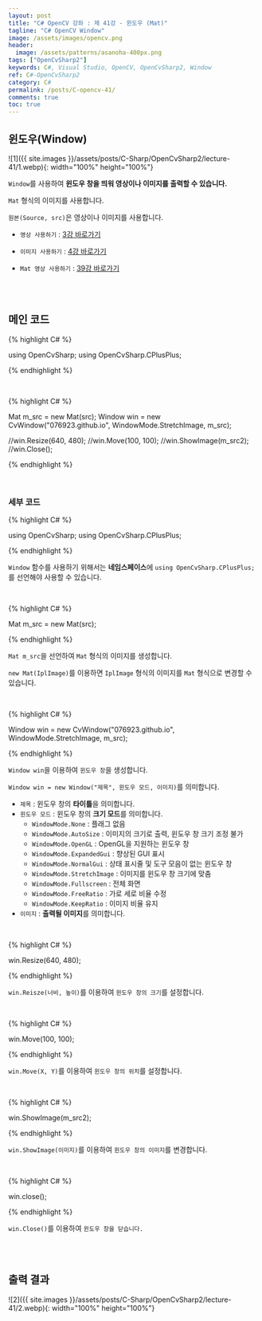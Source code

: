 ```yaml
---
layout: post
title: "C# OpenCV 강좌 : 제 41강 - 윈도우 (Mat)"
tagline: "C# OpenCV Window"
image: /assets/images/opencv.png
header:
  image: /assets/patterns/asanoha-400px.png
tags: ["OpenCvSharp2"]
keywords: C#, Visual Studio, OpenCV, OpenCvSharp2, Window
ref: C#-OpenCvSharp2
category: C#
permalink: /posts/C-opencv-41/
comments: true
toc: true
---
```


## 윈도우(Window)

![1]({{ site.images }}/assets/posts/C-Sharp/OpenCvSharp2/lecture-41/1.webp){: width="100%" height="100%"}

`Window`를 사용하여 **윈도우 창을 띄워 영상이나 이미지를 출력할 수 있습니다.**

`Mat` 형식의 이미지를 사용합니다.

`원본(Source, src)`은 영상이나 이미지를 사용합니다.

- `영상 사용하기` : [3강 바로가기][3강]

- `이미지 사용하기` : [4강 바로가기][4강]

- `Mat 영상 사용하기` : [39강 바로가기][39강]

<br>
<br>

## 메인 코드

{% highlight C# %}

using OpenCvSharp;
using OpenCvSharp.CPlusPlus;

{% endhighlight %}

<br>

{% highlight C# %}

Mat m_src = new Mat(src);
Window win = new CvWindow("076923.github.io", WindowMode.StretchImage, m_src);

//win.Resize(640, 480);
//win.Move(100, 100);
//win.ShowImage(m_src2);
//win.Close();

{% endhighlight %}

<br>

### 세부 코드

{% highlight C# %}

using OpenCvSharp;
using OpenCvSharp.CPlusPlus;

{% endhighlight %}

`Window` 함수를 사용하기 위해서는 **네임스페이스**에 `using OpenCvSharp.CPlusPlus;`를 선언해야 사용할 수 있습니다.

<br>

{% highlight C# %}

Mat m_src = new Mat(src);

{% endhighlight %}

`Mat m_src`을 선언하여 `Mat` 형식의 이미지를 생성합니다.

`new Mat(IplImage)`를 이용하면 `IplImage` 형식의 이미지를 `Mat` 형식으로 변경할 수 있습니다.

<br>

{% highlight C# %}

Window win = new CvWindow("076923.github.io", WindowMode.StretchImage, m_src);

{% endhighlight %}

`Window win`을 이용하여 `윈도우 창`을 생성합니다.

`Window win = new Window("제목", 윈도우 모드, 이미지)`를 의미합니다.

* `제목` :  윈도우 창의 **타이틀**을 의미합니다.
* `윈도우 모드` : 윈도우 창의 **크기 모드**를 의미합니다.
    * `WindowMode.None` : 플래그 없음
    * `WindowMode.AutoSize` : 이미지의 크기로 출력, 윈도우 창 크기 조정 불가
    * `WindowMode.OpenGL` : OpenGL을 지원하는 윈도우 창
    * `WindowMode.ExpandedGui` : 향상된 GUI 표시
    * `WindowMode.NormalGui` : 상태 표시줄 및 도구 모음이 없는 윈도우 창
    * `WindowMode.StretchImage` : 이미지를 윈도우 창 크기에 맞춤
    * `WindowMode.Fullscreen` : 전체 화면
    * `WindowMode.FreeRatio` : 가로 세로 비율 수정
    * `WindowMode.KeepRatio` : 이미지 비율 유지
* `이미지` : **출력될 이미지**를 의미합니다.

<br>

{% highlight C# %}

win.Resize(640, 480);

{% endhighlight %}

`win.Reisze(너비, 높이)`를 이용하여 `윈도우 창의 크기`를 설정합니다.

<br>

{% highlight C# %}

win.Move(100, 100);

{% endhighlight %}

`win.Move(X, Y)`를 이용하여 `윈도우 창의 위치`를 설정합니다.

<br>

{% highlight C# %}

win.ShowImage(m_src2);

{% endhighlight %}

`win.ShowImage(이미지)`를 이용하여 `윈도우 창의 이미지`를 변경합니다.

<br>

{% highlight C# %}

win.close();

{% endhighlight %}

`win.Close()`를 이용하여 `윈도우 창을 닫습니다.`

<br>
<br>

## 출력 결과

![2]({{ site.images }}/assets/posts/C-Sharp/OpenCvSharp2/lecture-41/2.webp){: width="100%" height="100%"}

[3강]: https://076923.github.io/posts/C-opencv-3/
[4강]: https://076923.github.io/posts/C-opencv-4/
[39강]: https://076923.github.io/posts/C-opencv-39/
